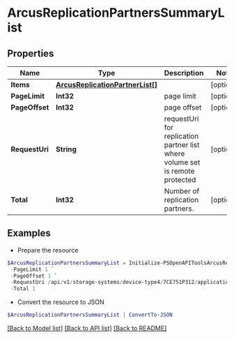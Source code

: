 # ArcusReplicationPartnersSummaryList
## Properties

Name | Type | Description | Notes
------------ | ------------- | ------------- | -------------
**Items** | [**ArcusReplicationPartnerList[]**](ArcusReplicationPartnerList.md) |  | [optional] 
**PageLimit** | **Int32** | page limit | [optional] 
**PageOffset** | **Int32** | page offset | [optional] 
**RequestUri** | **String** | requestUri for replication partner list where volume set is remote protected | [optional] 
**Total** | **Int32** | Number of  replication partners. | [optional] 

## Examples

- Prepare the resource
```powershell
$ArcusReplicationPartnersSummaryList = Initialize-PSOpenAPIToolsArcusReplicationPartnersSummaryList  -Items null `
 -PageLimit 1 `
 -PageOffset 1 `
 -RequestUri /api/v1/storage-systems/device-type4/7CE751P312/applicationsets/0af26e4430948dd5c37bea1757107caf/replication-partners `
 -Total 1
```

- Convert the resource to JSON
```powershell
$ArcusReplicationPartnersSummaryList | ConvertTo-JSON
```

[[Back to Model list]](../README.md#documentation-for-models) [[Back to API list]](../README.md#documentation-for-api-endpoints) [[Back to README]](../README.md)

